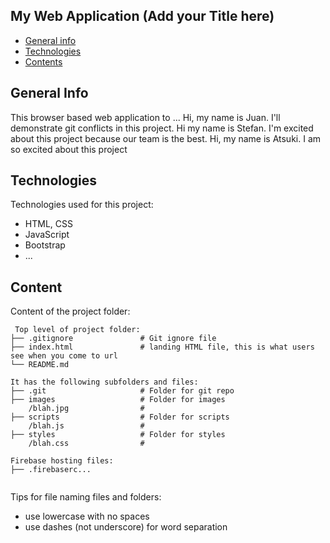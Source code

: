 ## My Web Application (Add your Title here)

* [General info](#general-info)
* [Technologies](#technologies)
* [Contents](#content)

## General Info
This browser based web application to ...
Hi, my name is Juan. I'll demonstrate git conflicts in this project.
Hi my name is Stefan. I'm excited about this project because our team is the best.
Hi, my name is Atsuki. I am so excited about this project

## Technologies
Technologies used for this project:
* HTML, CSS
* JavaScript
* Bootstrap 
* ...
	
## Content
Content of the project folder:

```
 Top level of project folder: 
├── .gitignore               # Git ignore file
├── index.html               # landing HTML file, this is what users see when you come to url
└── README.md

It has the following subfolders and files:
├── .git                     # Folder for git repo
├── images                   # Folder for images
    /blah.jpg                # 
├── scripts                  # Folder for scripts
    /blah.js                 # 
├── styles                   # Folder for styles
    /blah.css                # 

Firebase hosting files: 
├── .firebaserc...


```

Tips for file naming files and folders:
* use lowercase with no spaces
* use dashes (not underscore) for word separation

